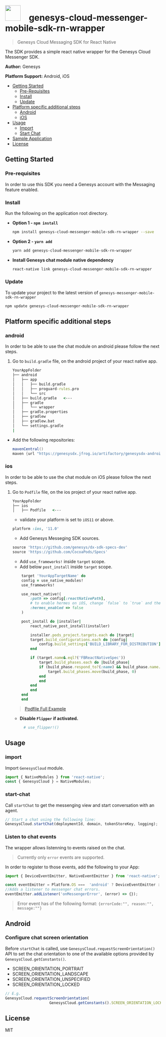 


# <img src="https://encrypted-tbn0.gstatic.com/images?q=tbn:ANd9GcQPNpoTfN7s-CudM4rAFGbjNSbwARRjiOdu0otHMK9tiYL8__ZhreOhPyO5QHSuRIrSvDo&usqp=CAU" height="50" style="margin-right:20px"/> genesys-cloud-messenger-mobile-sdk-rn-wrapper 

> Genesys Cloud Messaging SDK for React Native

The SDK provides a simple react native wrapper for the Genesys Cloud Messenger SDK.

**Author:** Genesys

**Platform Support:** Android, iOS


- [Getting Started](#getting-started)
  - [Pre-Requisites](#pre-requisites)
  - [Install](#install)
  - [Update](#update)
- [Platform specific additional steps](#platform-specific-additional-steps)
  - [Android](#android)
  - [iOS](#ios)
- [Usage](#usage)
    - [Import](#import)
    - [Start Chat](#start-chat)
- [Sample Application](https://github.com/genesys/MobileDxRNSample)
- [License](#license)

## Getting Started

### Pre-requisites

In order to use this SDK you need a Genesys account with the Messaging feature enabled.

### Install

Run the following on the application root directory.

- **Option 1 - `npm install`**

   ```sh
   npm install genesys-cloud-messenger-mobile-sdk-rn-wrapper --save
   ```

- **Option 2 - `yarn add`**

   ```sh
   yarn add genesys-cloud-messenger-mobile-sdk-rn-wrapper
   ```

- **Install Genesys chat module native dependency**
   
   ```sh
   react-native link genesys-cloud-messenger-mobile-sdk-rn-wrapper
   ```

### Update

To update your project to the latest version of `genesys-messenger-mobile-sdk-rn-wrapper`

   ```sh
   npm update genesys-cloud-messenger-mobile-sdk-rn-wrapper
   ```

## Platform specific additional steps

### android

In order to be able to use the chat module on android please follow the next steps.

1. Go to `build.gradle` file, on the android project of your react native app.
    ```cmd
    YourAppFolder
    ├── android
    │   ├── app
    │   │   ├── build.gradle  
    │   │   ├── proguard-rules.pro
    │   │   └── src
    │   ├── build.gradle   <---
    │   ├── gradle
    │   │   └── wrapper
    │   ├── gradle.properties
    │   ├── gradlew
    │   ├── gradlew.bat
    │   └── settings.gradle
    |
    ```

-  Add the following repositories:
    ```gradle
    mavenCentral()
    maven {url "https://genesysdx.jfrog.io/artifactory/genesysdx-android.dev"}
    ```


### ios

In order to be able to use the chat module on iOS please follow the next steps.

1. Go to `Podfile` file, on the ios project of your react native app.
    ```cmd
    YourAppFolder
    ├── ios
    │   ├── Podfile   <---
    ```
    -  validate your platform is set to `iOS11` or above.
    ```ruby
    platform :ios, '11.0'
    ```
    -  Add Genesys Messeging SDK sources.
    ```ruby
    source 'https://github.com/genesys/dx-sdk-specs-dev'
    source 'https://github.com/CocoaPods/Specs'
    ```
    -  Add `use_frameworks!` inside `target` scope.
    -  Add below `post_install` inside `target` scope.
    ```ruby
        target 'YourAppTargetName' do
        config = use_native_modules!
        use_frameworks!

        use_react_native!(
            :path => config[:reactNativePath],
            # to enable hermes on iOS, change `false` to `true` and then install pods
            :hermes_enabled => false
        )

        post_install do |installer|
            react_native_post_install(installer)

            installer.pods_project.targets.each do |target|
            target.build_configurations.each do |config|
                config.build_settings['BUILD_LIBRARY_FOR_DISTRIBUTION'] = 'YES'
            end

            if (target.name&.eql?('FBReactNativeSpec'))
                target.build_phases.each do |build_phase|
                if (build_phase.respond_to?(:name) && build_phase.name.eql?('[CP-User] Generate Specs'))
                    target.build_phases.move(build_phase, 0)
                end
                end
            end
            end
        end
        end
    ```
    >[Podfile Full Example](https://github.com/genesys/MobileDxRNSample/blob/master/ios/Podfile)

    - **Disable `Flipper` if activated.**
    ```ruby
         # use_flipper!()
    ```

## Usage

### import

Import `GenesysCloud` module.

```javascript
import { NativeModules } from 'react-native';
const { GenesysCloud } = NativeModules;
```

### start-chat

Call `startChat` to get the messenging view and start conversation with an agent.

```javascript
// Start a chat using the following line:
GenesysCloud.startChat(deploymentId, domain, tokenStoreKey, logging);
```

### Listen to chat events
The wrapper allows listenning to events raised on the chat. 
>Currently only `error` events are supported.
   
In order to register to those events, add the following to your App:

```javascript
import { DeviceEventEmitter, NativeEventEmitter } from 'react-native';

const eventEmitter = Platform.OS ===  'android' ? DeviceEventEmitter : new NativeEventEmitter(GenesysCloud)
//Adds a listener to messenger chat errors.
eventEmitter.addListener('onMessengerError', (error) => {});
```
 
>Error event has of the following format: `{errorCode:"", reason:"", message:""}`


## Android 
### Configure chat screen orientation
Before `startChat` is called, use `GenesysCloud.requestScreenOrientation()` API to set the chat orientation to one of the available options provided by `GenesysCloud.getConstants()`.

- SCREEN_ORIENTATION_PORTRAIT 
- SCREEN_ORIENTATION_LANDSCAPE 
- SCREEN_ORIENTATION_UNSPECIFIED 
- SCREEN_ORIENTATION_LOCKED

```javascript
// E.g.
GenesysCloud.requestScreenOrientation(   
                    GenesysCloud.getConstants().SCREEN_ORIENTATION_LOCKED)
```

   

## License

MIT
